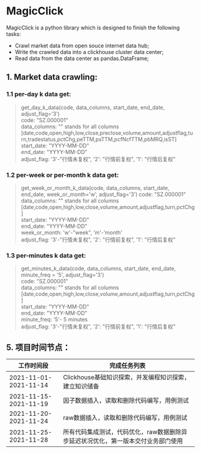 # MagicClick
MagicClick is a python library which is designed to finish the following tasks:
* Crawl market data from open souce internet data hub;  
* Write the crawled data into a clickhouse cluster data center;  
* Read data from the data center as pandas.DataFrame;  

## 1. Market data crawling:
### 1.1 per-day k data get:
> get_day_k_data(code, data_columns, start_date, end_date, adjust_flag='3')  
> code: "SZ.000001"  
> data_columns: "" stands for all columns [date,code,open,high,low,close,preclose,volume,amount,adjustflag,turn,tradestatus,pctChg,peTTM,psTTM,pcfNcfTTM,pbMRQ,isST]  
> start_date: "YYYY-MM-DD"  
> end_date: "YYYY-MM-DD"  
> adjust_flag:  '3'-"行情未复权", '2': "行情前复权", '1': "行情后复权"  
### 1.2 per-week or per-month k data get:
> get_week_or_month_k_data(code, data_columns, start_date, end_date, week_or_month='w', adjust_flag='3')
> code: "SZ.000001"  
> data_columns: "" stands for all columns [date,code,open,high,low,close,volume,amount,adjustflag,turn,pctChg]  
> start_date: "YYYY-MM-DD"  
> end_date: "YYYY-MM-DD"  
> week_or_month: 'w'-"week", 'm'-'month'  
> adjust_flag:  '3'-"行情未复权", '2': "行情前复权", '1': "行情后复权"  
### 1.3 per-minutes k data get:
> get_minutes_k_data(code, data_columns, start_date, end_date, minute_freq = '5', adjust_flag='3')  
> code: "SZ.000001"  
> data_columns: "" stands for all columns [date,code,open,high,low,close,volume,amount,adjustflag,turn,pctChg]  
> start_date: "YYYY-MM-DD"  
> end_date: "YYYY-MM-DD"  
> minute_freq: '5'- 5 minutes  
> adjust_flag:  '3'-"行情未复权", '2': "行情前复权", '1': "行情后复权"  


## 5. 项目时间节点：

工作时间段|完成任务列表
----------|---------
2021-11-01-2021-11-14|Clickhouse基础知识探索，并发编程知识探索，建立知识储备
2021-11-15-2021-11-19|因子数据插入，读取和删除代码编写，用例测试
2021-11-20-2021-11-24|raw数据插入，读取和删除代码编写，用例测试
2021-11-25-2021-11-28|所有代码集成测试，代码优化，raw数据删除异步延迟状况优化，第一版本交付业务部门使用
